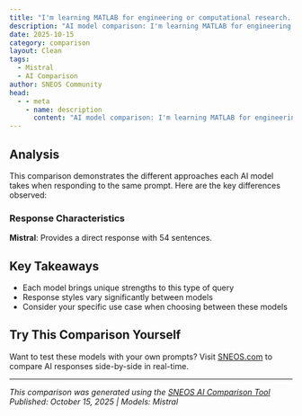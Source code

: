 ```yaml
---
title: "I'm learning MATLAB for engineering or computational research. Guide me: 1) Understand MATLAB syntax and environment"
description: "AI model comparison: I'm learning MATLAB for engineering or computational research. Guide me: 1) Understand MATLAB syntax..."
date: 2025-10-15
category: comparison
layout: Clean
tags:
  - Mistral
  - AI Comparison
author: SNEOS Community
head:
  - - meta
    - name: description
      content: "AI model comparison: I'm learning MATLAB for engineering or computational research. Guide me: 1) Understand MATLAB syntax and environment..."
---
```


<ChatComparison
  title="I'm learning MATLAB for engineering or computational research. Guide me: 1) Understand MATLAB syntax and environment"
  prompt="I'm learning MATLAB for engineering or computational research. Guide me: 1) Understand MATLAB syntax and environment"
  :responses='{"Mistral": "Certainly! MATLAB (Matrix Laboratory) is a high-level programming language and interactive environment used for numerical computation, visualization, and programming. It\u0027s widely used in engineering and computational research due to its powerful mathematical capabilities and extensive toolboxes.\n\n### 1. Understanding MATLAB Syntax and Environment\n\n#### MATLAB Environment\n\n1. **Command Window**: This is where you can enter commands and see the output. It\u0027s interactive and useful for quick calculations and testing code snippets.\n2. **Editor**: This is where you write and edit MATLAB scripts and functions. It provides syntax highlighting, code folding, and other features to help you write code efficiently.\n3. **Workspace**: This shows the variables that are currently in memory. You can view and modify these variables directly.\n4. **Current Folder**: This shows the files and folders in your current working directory. You can navigate through your file system here.\n5. **Command History**: This keeps a log of all the commands you\u0027ve entered in the Command Window. You can re-run commands from here.\n6. **Help Browser**: This provides documentation and examples for MATLAB functions and toolboxes.\n\n#### Basic Syntax\n\n1. **Variables and Assignment**:\n   \u0060\u0060\u0060matlab\n   a = 5; % Assign the value 5 to the variable \u0027a\u0027\n   b = 3.14; % Assign the value 3.14 to the variable \u0027b\u0027\n   \u0060\u0060\u0060\n\n2. **Arithmetic Operations**:\n   \u0060\u0060\u0060matlab\n   c = a \u002B b; % Addition\n   d = a - b; % Subtraction\n   e = a * b; % Multiplication\n   f = a / b; % Division\n   g = a ^ 2; % Exponentiation\n   \u0060\u0060\u0060\n\n3. **Arrays and Matrices**:\n   \u0060\u0060\u0060matlab\n   A = [1, 2, 3; 4, 5, 6; 7, 8, 9]; % Create a 3x3 matrix\n   B = [10; 20; 30]; % Create a 3x1 column vector\n   \u0060\u0060\u0060\n\n4. **Indexing**:\n   \u0060\u0060\u0060matlab\n   element = A(1, 2); % Access the element in the first row, second column of matrix A\n   \u0060\u0060\u0060\n\n5. **Functions**:\n   \u0060\u0060\u0060matlab\n   function y = myFunction(x)\n       y = x^2 \u002B 2*x \u002B 1;\n   end\n   \u0060\u0060\u0060\n\n6. **Control Structures**:\n   \u0060\u0060\u0060matlab\n   % If-Else Statement\n   if a \u003E b\n       disp(\u0027a is greater than b\u0027);\n   else\n       disp(\u0027a is not greater than b\u0027);\n   end\n\n   % For Loop\n   for i = 1:10\n       disp(i);\n   end\n\n   % While Loop\n   i = 1;\n   while i \u003C= 10\n       disp(i);\n       i = i \u002B 1;\n   end\n   \u0060\u0060\u0060\n\n7. **Plotting**:\n   \u0060\u0060\u0060matlab\n   x = 0:0.1:10; % Create a vector from 0 to 10 with a step of 0.1\n   y = sin(x); % Calculate the sine of each element in x\n   plot(x, y); % Plot y against x\n   xlabel(\u0027x\u0027); % Label the x-axis\n   ylabel(\u0027sin(x)\u0027); % Label the y-axis\n   title(\u0027Sine Wave\u0027); % Add a title to the plot\n   \u0060\u0060\u0060\n\n#### Tips for Effective Use\n\n1. **Commenting**: Use \u0060%\u0060 to add comments to your code. Comments are ignored by MATLAB but are useful for documenting your code.\n   \u0060\u0060\u0060matlab\n   % This is a comment\n   \u0060\u0060\u0060\n\n2. **Help and Documentation**: Use the \u0060help\u0060 command to get information about functions.\n   \u0060\u0060\u0060matlab\n   help plot\n   \u0060\u0060\u0060\n\n3. **Debugging**: Use the \u0060dbstop\u0060 command to set breakpoints and the \u0060dbstep\u0060 command to step through your code.\n   \u0060\u0060\u0060matlab\n   dbstop in myFunction at 5\n   \u0060\u0060\u0060\n\n4. **Toolboxes**: MATLAB has many toolboxes that provide specialized functions for various fields like signal processing, control systems, and machine learning.\n\n5. **Scripts and Functions**: Write scripts for sequences of commands and functions for reusable code.\n\n### Learning Resources\n\n1. **MATLAB Documentation**: The official MATLAB documentation is comprehensive and includes examples.\n2. **Online Tutorials**: Websites like Coursera, edX, and Udemy offer courses on MATLAB.\n3. **Books**: \u0022MATLAB for Engineers\u0022 by William J. Palm III is a popular choice.\n4. **Community**: Join MATLAB forums and communities like MATLAB Central for help and discussions.\n\nBy familiarizing yourself with the MATLAB environment and syntax, you\u0027ll be well-equipped to tackle engineering and computational research tasks. Happy coding!"}' published-date="{DateTime.UtcNow:HH:mm}"
/>

## Analysis

This comparison demonstrates the different approaches each AI model takes when responding to the same prompt. Here are the key differences observed:

### Response Characteristics

**Mistral**: Provides a direct response with 54 sentences. 

## Key Takeaways

- Each model brings unique strengths to this type of query
- Response styles vary significantly between models
- Consider your specific use case when choosing between these models

## Try This Comparison Yourself

Want to test these models with your own prompts? Visit [SNEOS.com](https://sneos.com) to compare AI responses side-by-side in real-time.

---

*This comparison was generated using the [SNEOS AI Comparison Tool](https://sneos.com)*
*Published: October 15, 2025 | Models: Mistral*
